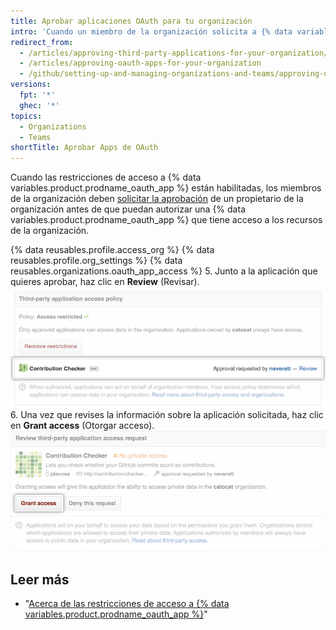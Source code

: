 ```yaml
---
title: Aprobar aplicaciones OAuth para tu organización
intro: 'Cuando un miembro de la organización solicita a {% data variables.product.prodname_oauth_app %} que acceda a los recursos de la organización, los propietarios de la organización pueden aprobar o rechazar la solicitud.'
redirect_from:
  - /articles/approving-third-party-applications-for-your-organization/
  - /articles/approving-oauth-apps-for-your-organization
  - /github/setting-up-and-managing-organizations-and-teams/approving-oauth-apps-for-your-organization
versions:
  fpt: '*'
  ghec: '*'
topics:
  - Organizations
  - Teams
shortTitle: Aprobar Apps de OAuth
---
```


Cuando las restricciones de acceso a {% data variables.product.prodname_oauth_app %} están habilitadas, los miembros de la organización deben [solicitar la aprobación](/articles/requesting-organization-approval-for-oauth-apps) de un propietario de la organización antes de que puedan autorizar una {% data variables.product.prodname_oauth_app %} que tiene acceso a los recursos de la organización.

{% data reusables.profile.access_org %}
{% data reusables.profile.org_settings %}
{% data reusables.organizations.oauth_app_access %}
5. Junto a la aplicación que quieres aprobar, haz clic en **Review** (Revisar). ![Enlace de revisión de solicitud](/assets/images/help/settings/settings-third-party-approve-review.png)
6. Una vez que revises la información sobre la aplicación solicitada, haz clic en **Grant access** (Otorgar acceso). ![Botón para otorgar acceso](/assets/images/help/settings/settings-third-party-approve-grant.png)

## Leer más

- "[Acerca de las restricciones de acceso a {% data variables.product.prodname_oauth_app %}](/articles/about-oauth-app-access-restrictions)"
